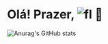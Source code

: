 # Olá! Prazer, ![fl](https://discordapp.com/users/348164462672347142) 👋

![Anurag's GitHub stats](https://github-readme-stats.vercel.app/api?username=fldevz&show_icons=true&theme=radical)
